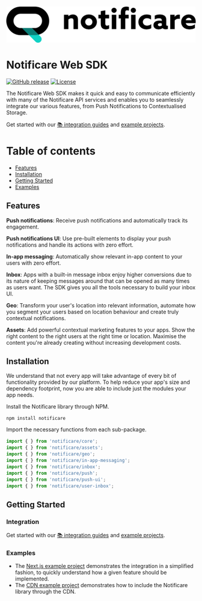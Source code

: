 [<img src="https://raw.githubusercontent.com/notificare/notificare-sdk-web/main/.assets/logo.png"/>](https://notificare.com)

# Notificare Web SDK

[![GitHub release](https://img.shields.io/github/v/release/notificare/notificare-sdk-web)](https://github.com/notificare/notificare-sdk-web/releases)
[![License](https://img.shields.io/github/license/notificare/notificare-sdk-web)](https://github.com/notificare/notificare-sdk-web/blob/main/LICENSE)

The Notificare Web SDK makes it quick and easy to communicate efficiently with many of the Notificare API services and enables you to seamlessly integrate our various features, from Push Notifications to Contextualised Storage.

Get started with our [📚 integration guides](https://docs.notifica.re/sdk/v3/html5/setup) and [example projects](#examples).


Table of contents
=================

* [Features](#features)
* [Installation](#installation)
* [Getting Started](#getting-started)
* [Examples](#examples)


## Features

**Push notifications**: Receive push notifications and automatically track its engagement.

**Push notifications UI**: Use pre-built elements to display your push notifications and handle its actions with zero effort.

**In-app messaging**: Automatically show relevant in-app content to your users with zero effort.

**Inbox**: Apps with a built-in message inbox enjoy higher conversions due to its nature of keeping messages around that can be opened as many times as users want. The SDK gives you all the tools necessary to build your inbox UI.

**Geo**: Transform your user's location into relevant information, automate how you segment your users based on location behaviour and create truly contextual notifications.

**Assets**: Add powerful contextual marketing features to your apps. Show the right content to the right users at the right time or location. Maximise the content you're already creating without increasing development costs.


## Installation

We understand that not every app will take advantage of every bit of functionality provided by our platform. To help reduce your app's size and dependency footprint, now you are able to include just the modules your app needs.

Install the Notificare library through NPM.

```shell
npm install notificare
```

Import the necessary functions from each sub-package.

```javascript
import { } from 'notificare/core';
import { } from 'notificare/assets';
import { } from 'notificare/geo';
import { } from 'notificare/in-app-messaging';
import { } from 'notificare/inbox';
import { } from 'notificare/push';
import { } from 'notificare/push-ui';
import { } from 'notificare/user-inbox';
```


## Getting Started

### Integration
Get started with our [📚 integration guides](https://docs.notifica.re/sdk/v3/html5/setup) and [example projects](#examples).


### Examples
- The [Next.js example project](https://github.com/Notificare/notificare-sdk-web/tree/main/apps/sample-next) demonstrates the integration in a simplified fashion, to quickly understand how a given feature should be implemented.
- The [CDN example project](https://github.com/Notificare/notificare-sdk-web/tree/main/apps/sample-static) demonstrates how to include the Notificare library through the CDN.
